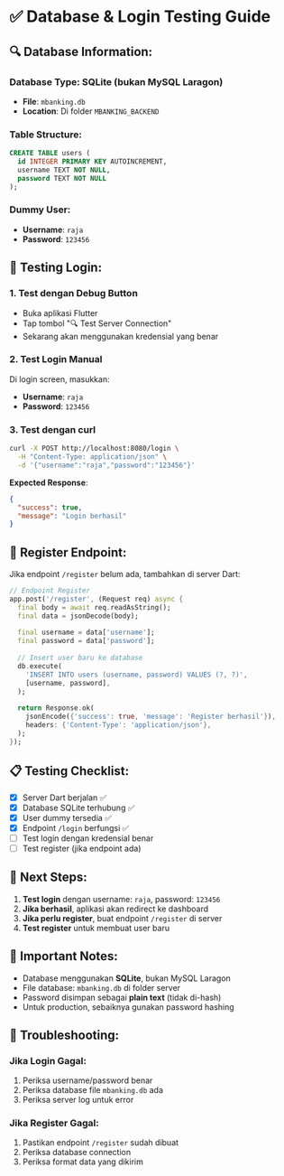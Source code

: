 # ✅ Database & Login Testing Guide

## 🔍 **Database Information:**

### **Database Type**: SQLite (bukan MySQL Laragon)
- **File**: `mbanking.db`
- **Location**: Di folder `MBANKING_BACKEND`

### **Table Structure**:
```sql
CREATE TABLE users (
  id INTEGER PRIMARY KEY AUTOINCREMENT,
  username TEXT NOT NULL,
  password TEXT NOT NULL
);
```

### **Dummy User**:
- **Username**: `raja`
- **Password**: `123456`

## 🚀 **Testing Login:**

### **1. Test dengan Debug Button**
- Buka aplikasi Flutter
- Tap tombol "🔍 Test Server Connection"
- Sekarang akan menggunakan kredensial yang benar

### **2. Test Login Manual**
Di login screen, masukkan:
- **Username**: `raja`
- **Password**: `123456`

### **3. Test dengan curl**
```bash
curl -X POST http://localhost:8080/login \
  -H "Content-Type: application/json" \
  -d '{"username":"raja","password":"123456"}'
```

**Expected Response**:
```json
{
  "success": true,
  "message": "Login berhasil"
}
```

## 🔧 **Register Endpoint:**

Jika endpoint `/register` belum ada, tambahkan di server Dart:

```dart
// Endpoint Register
app.post('/register', (Request req) async {
  final body = await req.readAsString();
  final data = jsonDecode(body);
  
  final username = data['username'];
  final password = data['password'];
  
  // Insert user baru ke database
  db.execute(
    'INSERT INTO users (username, password) VALUES (?, ?)',
    [username, password],
  );
  
  return Response.ok(
    jsonEncode({'success': true, 'message': 'Register berhasil'}),
    headers: {'Content-Type': 'application/json'},
  );
});
```

## 📋 **Testing Checklist:**

- [x] Server Dart berjalan ✅
- [x] Database SQLite terhubung ✅
- [x] User dummy tersedia ✅
- [x] Endpoint `/login` berfungsi ✅
- [ ] Test login dengan kredensial benar
- [ ] Test register (jika endpoint ada)

## 🎯 **Next Steps:**

1. **Test login** dengan username: `raja`, password: `123456`
2. **Jika berhasil**, aplikasi akan redirect ke dashboard
3. **Jika perlu register**, buat endpoint `/register` di server
4. **Test register** untuk membuat user baru

## 🚨 **Important Notes:**

- Database menggunakan **SQLite**, bukan MySQL Laragon
- File database: `mbanking.db` di folder server
- Password disimpan sebagai **plain text** (tidak di-hash)
- Untuk production, sebaiknya gunakan password hashing

## 🔧 **Troubleshooting:**

### **Jika Login Gagal:**
1. Periksa username/password benar
2. Periksa database file `mbanking.db` ada
3. Periksa server log untuk error

### **Jika Register Gagal:**
1. Pastikan endpoint `/register` sudah dibuat
2. Periksa database connection
3. Periksa format data yang dikirim

